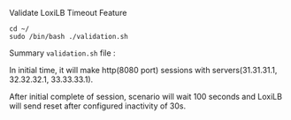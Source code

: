

Validate LoxiLB Timeout Feature

```
cd ~/
sudo /bin/bash ./validation.sh
```

Summary `validation.sh` file :

In initial time, it will make http(8080 port) sessions with servers(31.31.31.1, 32.32.32.1, 33.33.33.1).

After initial complete of session, scenario will wait 100 seconds and LoxiLB will send reset after configured inactivity of 30s.



